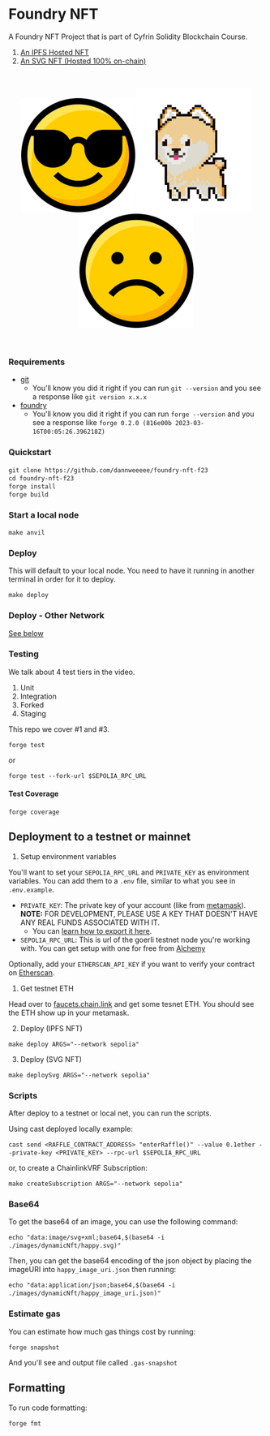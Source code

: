 # Foundry NFT

A Foundry NFT Project that is part of Cyfrin Solidity Blockchain Course.

1. [An IPFS Hosted NFT](https://sepolia.etherscan.io/address/0x67264aA00431b4A05cF5350975DF2Ef36a2e2aB5)
2. [An SVG NFT (Hosted 100% on-chain)](https://sepolia.etherscan.io/address/0x3c71c7fe7bf493aa4ad402e047301eaec5f89d2a)

<br/>
<p align="center">
<img src="./img/happy.svg" width="225" alt="NFT Happy">
<img src="./img/shiba-inu.png" width="225" alt="NFT Pug">
<img src="./img/sad.svg" width="225" alt="NFT Frown">
</p>
<br/>

### Requirements

- [git](https://git-scm.com/book/en/v2/Getting-Started-Installing-Git)
  - You'll know you did it right if you can run `git --version` and you see a response like `git version x.x.x`
- [foundry](https://getfoundry.sh/)
  - You'll know you did it right if you can run `forge --version` and you see a response like `forge 0.2.0 (816e00b 2023-03-16T00:05:26.396218Z)`


### Quickstart

```
git clone https://github.com/dannweeeee/foundry-nft-f23
cd foundry-nft-f23
forge install
forge build
```

### Start a local node

```
make anvil
```

### Deploy

This will default to your local node. You need to have it running in another terminal in order for it to deploy.

```
make deploy
```

### Deploy - Other Network

[See below](#deployment-to-a-testnet-or-mainnet)

### Testing

We talk about 4 test tiers in the video. 

1. Unit
2. Integration
3. Forked
4. Staging

This repo we cover #1 and #3. 

```
forge test
```

or 

```
forge test --fork-url $SEPOLIA_RPC_URL
```

#### Test Coverage

```
forge coverage
```


## Deployment to a testnet or mainnet

1. Setup environment variables

You'll want to set your `SEPOLIA_RPC_URL` and `PRIVATE_KEY` as environment variables. You can add them to a `.env` file, similar to what you see in `.env.example`.

- `PRIVATE_KEY`: The private key of your account (like from [metamask](https://metamask.io/)). **NOTE:** FOR DEVELOPMENT, PLEASE USE A KEY THAT DOESN'T HAVE ANY REAL FUNDS ASSOCIATED WITH IT.
  - You can [learn how to export it here](https://metamask.zendesk.com/hc/en-us/articles/360015289632-How-to-Export-an-Account-Private-Key).
- `SEPOLIA_RPC_URL`: This is url of the goerli testnet node you're working with. You can get setup with one for free from [Alchemy](https://alchemy.com/?a=673c802981)

Optionally, add your `ETHERSCAN_API_KEY` if you want to verify your contract on [Etherscan](https://etherscan.io/).

1. Get testnet ETH

Head over to [faucets.chain.link](https://faucets.chain.link/) and get some tesnet ETH. You should see the ETH show up in your metamask.

2. Deploy (IPFS NFT)

```
make deploy ARGS="--network sepolia"
```

3. Deploy (SVG NFT)

```
make deploySvg ARGS="--network sepolia"
```

### Scripts

After deploy to a testnet or local net, you can run the scripts. 

Using cast deployed locally example: 

```
cast send <RAFFLE_CONTRACT_ADDRESS> "enterRaffle()" --value 0.1ether --private-key <PRIVATE_KEY> --rpc-url $SEPOLIA_RPC_URL
```

or, to create a ChainlinkVRF Subscription:

```
make createSubscription ARGS="--network sepolia"
```

### Base64

To get the base64 of an image, you can use the following command:

```
echo "data:image/svg+xml;base64,$(base64 -i ./images/dynamicNft/happy.svg)"
```

Then, you can get the base64 encoding of the json object by placing the imageURI into `happy_image_uri.json` then running:

```
echo "data:application/json;base64,$(base64 -i ./images/dynamicNft/happy_image_uri.json)"
```


### Estimate gas

You can estimate how much gas things cost by running:

```
forge snapshot
```

And you'll see and output file called `.gas-snapshot`


## Formatting


To run code formatting:
```
forge fmt
```